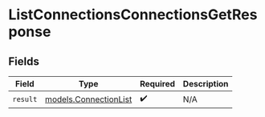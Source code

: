 # ListConnectionsConnectionsGetResponse


## Fields

| Field                                                | Type                                                 | Required                                             | Description                                          |
| ---------------------------------------------------- | ---------------------------------------------------- | ---------------------------------------------------- | ---------------------------------------------------- |
| `result`                                             | [models.ConnectionList](../models/connectionlist.md) | :heavy_check_mark:                                   | N/A                                                  |
